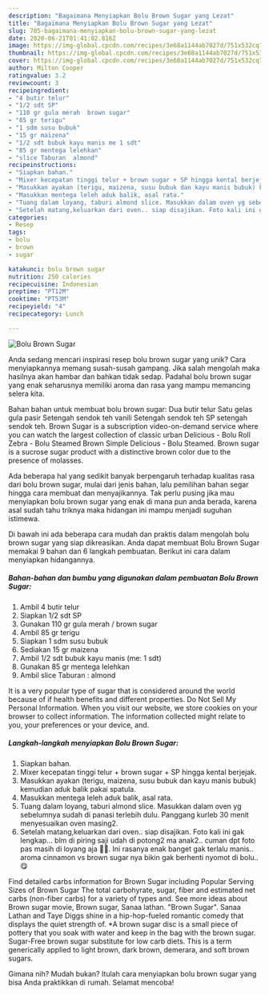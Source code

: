 ```yaml
---
description: "Bagaimana Menyiapkan Bolu Brown Sugar yang Lezat"
title: "Bagaimana Menyiapkan Bolu Brown Sugar yang Lezat"
slug: 785-bagaimana-menyiapkan-bolu-brown-sugar-yang-lezat
date: 2020-06-21T01:41:02.816Z
image: https://img-global.cpcdn.com/recipes/3e68a1144ab7027d/751x532cq70/bolu-brown-sugar-foto-resep-utama.jpg
thumbnail: https://img-global.cpcdn.com/recipes/3e68a1144ab7027d/751x532cq70/bolu-brown-sugar-foto-resep-utama.jpg
cover: https://img-global.cpcdn.com/recipes/3e68a1144ab7027d/751x532cq70/bolu-brown-sugar-foto-resep-utama.jpg
author: Milton Cooper
ratingvalue: 3.2
reviewcount: 3
recipeingredient:
- "4 butir telur"
- "1/2 sdt SP"
- "110 gr gula merah  brown sugar"
- "85 gr terigu"
- "1 sdm susu bubuk"
- "15 gr maizena"
- "1/2 sdt bubuk kayu manis me 1 sdt"
- "85 gr mentega lelehkan"
- "slice Taburan  almond"
recipeinstructions:
- "Siapkan bahan."
- "Mixer kecepatan tinggi telur + brown sugar + SP hingga kental berjejak."
- "Masukkan ayakan (terigu, maizena, susu bubuk dan kayu manis bubuk) kemudian aduk balik pakai spatula."
- "Masukkan mentega leleh aduk balik, asal rata."
- "Tuang dalam loyang, taburi almond slice. Masukkan dalam oven yg sebelumnya sudah di panasi terlebih dulu. Panggang kurleb 30 menit menyesuaikan oven masing2."
- "Setelah matang,keluarkan dari oven.. siap disajikan. Foto kali ini gak lengkap... blm di piring saji udah di potong2 ma anak2.. cuman dpt foto pas masih di loyang aja 🤣🤭. Ini rasanya enak banget gak terlalu manis.. aroma cinnamon vs brown sugar nya bikin gak berhenti nyomot di bolu.. 😋"
categories:
- Resep
tags:
- bolu
- brown
- sugar

katakunci: bolu brown sugar 
nutrition: 250 calories
recipecuisine: Indonesian
preptime: "PT12M"
cooktime: "PT53M"
recipeyield: "4"
recipecategory: Lunch

---
```



![Bolu Brown Sugar](https://img-global.cpcdn.com/recipes/3e68a1144ab7027d/751x532cq70/bolu-brown-sugar-foto-resep-utama.jpg)

Anda sedang mencari inspirasi resep bolu brown sugar yang unik? Cara menyiapkannya memang susah-susah gampang. Jika salah mengolah maka hasilnya akan hambar dan bahkan tidak sedap. Padahal bolu brown sugar yang enak seharusnya memiliki aroma dan rasa yang mampu memancing selera kita.

Bahan bahan untuk membuat bolu brown sugar: Dua butir telur Satu gelas gula pasir Setengah sendok teh vanili Setengah sendok teh SP setengah sendok teh. Brown Sugar is a subscription video-on-demand service where you can watch the largest collection of classic urban Delicious - Bolu Roll Zebra - Bolu Steamed Brown Simple Delicious - Bolu Steamed. Brown sugar is a sucrose sugar product with a distinctive brown color due to the presence of molasses.

Ada beberapa hal yang sedikit banyak berpengaruh terhadap kualitas rasa dari bolu brown sugar, mulai dari jenis bahan, lalu pemilihan bahan segar hingga cara membuat dan menyajikannya. Tak perlu pusing jika mau menyiapkan bolu brown sugar yang enak di mana pun anda berada, karena asal sudah tahu triknya maka hidangan ini mampu menjadi suguhan istimewa.


Di bawah ini ada beberapa cara mudah dan praktis dalam mengolah bolu brown sugar yang siap dikreasikan. Anda dapat membuat Bolu Brown Sugar memakai 9 bahan dan 6 langkah pembuatan. Berikut ini cara dalam menyiapkan hidangannya.

<!--inarticleads1-->

##### Bahan-bahan dan bumbu yang digunakan dalam pembuatan Bolu Brown Sugar:

1. Ambil 4 butir telur
1. Siapkan 1/2 sdt SP
1. Gunakan 110 gr gula merah / brown sugar
1. Ambil 85 gr terigu
1. Siapkan 1 sdm susu bubuk
1. Sediakan 15 gr maizena
1. Ambil 1/2 sdt bubuk kayu manis (me: 1 sdt)
1. Gunakan 85 gr mentega lelehkan
1. Ambil slice Taburan : almond


It is a very popular type of sugar that is considered around the world because of if health benefits and different properties. Do Not Sell My Personal Information. When you visit our website, we store cookies on your browser to collect information. The information collected might relate to you, your preferences or your device, and. 

<!--inarticleads2-->

##### Langkah-langkah menyiapkan Bolu Brown Sugar:

1. Siapkan bahan.
1. Mixer kecepatan tinggi telur + brown sugar + SP hingga kental berjejak.
1. Masukkan ayakan (terigu, maizena, susu bubuk dan kayu manis bubuk) kemudian aduk balik pakai spatula.
1. Masukkan mentega leleh aduk balik, asal rata.
1. Tuang dalam loyang, taburi almond slice. Masukkan dalam oven yg sebelumnya sudah di panasi terlebih dulu. Panggang kurleb 30 menit menyesuaikan oven masing2.
1. Setelah matang,keluarkan dari oven.. siap disajikan. Foto kali ini gak lengkap... blm di piring saji udah di potong2 ma anak2.. cuman dpt foto pas masih di loyang aja 🤣🤭. Ini rasanya enak banget gak terlalu manis.. aroma cinnamon vs brown sugar nya bikin gak berhenti nyomot di bolu.. 😋


Find detailed carbs information for Brown Sugar including Popular Serving Sizes of Brown Sugar The total carbohyrate, sugar, fiber and estimated net carbs (non-fiber carbs) for a variety of types and. See more ideas about Brown sugar movie, Brown sugar, Sanaa lathan. &#34;Brown Sugar&#34;. Sanaa Lathan and Taye Diggs shine in a hip-hop-fueled romantic comedy that displays the quiet strength of. *A brown sugar disc is a small piece of pottery that you soak with water and keep in the bag with the brown sugar. Sugar-Free brown sugar substitute for low carb diets. This is a term generically applied to light brown, dark brown, demerara, and soft brown sugars. 

Gimana nih? Mudah bukan? Itulah cara menyiapkan bolu brown sugar yang bisa Anda praktikkan di rumah. Selamat mencoba!
